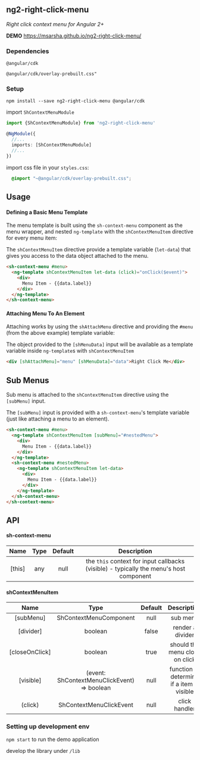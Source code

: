 ## ng2-right-click-menu
_Right click context menu for Angular 2+_

__DEMO__ https://msarsha.github.io/ng2-right-click-menu/

### Dependencies

`@angular/cdk`

`@angular/cdk/overlay-prebuilt.css"`

### Setup

`npm install --save ng2-right-click-menu @angular/cdk`

import `ShContextMenuModule`

````typescript
import {ShContextMenuModule} from 'ng2-right-click-menu'

@NgModule({
  //...
  imports: [ShContextMenuModule]
  //...
})
````

import css file in your `styles.css`:

````css
  @import "~@angular/cdk/overlay-prebuilt.css";
````

## Usage

#### Defining a Basic Menu Template

The menu template is built using the `sh-context-menu` component as the menu wrapper,
and nested `ng-template` with the `shContextMenuItem` directive for every menu item:

The `shContextMenuItem` directive provide a template variable (`let-data`) that gives you access to the data object attached to the menu.

````html
<sh-context-menu #menu>
  <ng-template shContextMenuItem let-data (click)="onClick($event)">
    <div>
      Menu Item - {{data.label}}
    </div>
  </ng-template>
</sh-context-menu>
````

#### Attaching Menu To An Element

Attaching works by using the `shAttachMenu` directive and providing the `#menu` (from the above example) template variable:

The object provided to the `[shMenuData]` input will be available as a template variable inside `ng-template`s with `shContextMenuItem`

```html
<div [shAttachMenu]="menu" [shMenuData]="data">Right Click Me</div>
```

## Sub Menus

Sub menu is attached to the `shContextMenuItem` directive using the `[subMenu]` input.

The `[subMenu]` input is provided with a `sh-context-menu`'s template variable (just like attaching a menu to an element).

````html
<sh-context-menu #menu>
  <ng-template shContextMenuItem [subMenu]="#nestedMenu">
    <div>
      Menu Item - {{data.label}}
    </div>
  </ng-template>
  <sh-context-menu #nestedMenu>
    <ng-template shContextMenuItem let-data>
      <div>
        Menu Item - {{data.label}}
      </div>
    </ng-template>
  </sh-context-menu>
</sh-context-menu>
````

## API

#### sh-context-menu

Name | Type | Default | Description
:---:|:---:|:---:|:---:
[this]|any|null|the `this` context for input callbacks (visible) - typically the menu's host component

#### shContextMenuItem

Name | Type | Default | Description
:---:|:---:|:---:|:---:
[subMenu]|ShContextMenuComponent|null|sub menu
[divider]|boolean|false|render a divider
[closeOnClick]|boolean|true|should the menu close on click
[visible]|(event: ShContextMenuClickEvent) => boolean|null|function to determine if a item is visible
(click)|ShContextMenuClickEvent|null|click handler


### Setting up development env

`npm start` to run the demo application

develop the library under `/lib`
